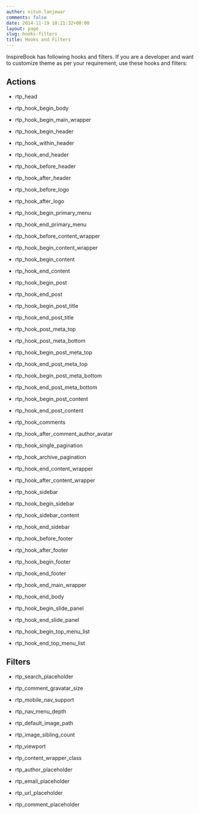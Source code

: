 ```yaml
---
author: nitun.lanjewar
comments: false
date: 2014-11-19 10:21:32+00:00
layout: page
slug: hooks-filters
title: Hooks and Filters
---
```


InspireBook has following hooks and filters. If you are a developer and want to customize theme as per your requirement, use these hooks and filters:


## Actions





	
  * rtp_head

	
  * rtp_hook_begin_body

	
  * rtp_hook_begin_main_wrapper

	
  * rtp_hook_begin_header

	
  * rtp_hook_within_header

	
  * rtp_hook_end_header

	
  * rtp_hook_before_header

	
  * rtp_hook_after_header

	
  * rtp_hook_before_logo

	
  * rtp_hook_after_logo

	
  * rtp_hook_begin_primary_menu

	
  * rtp_hook_end_primary_menu

	
  * rtp_hook_before_content_wrapper

	
  * rtp_hook_begin_content_wrapper

	
  * rtp_hook_begin_content

	
  * rtp_hook_end_content

	
  * rtp_hook_begin_post

	
  * rtp_hook_end_post

	
  * rtp_hook_begin_post_title

	
  * rtp_hook_end_post_title

	
  * rtp_hook_post_meta_top

	
  * rtp_hook_post_meta_bottom

	
  * rtp_hook_begin_post_meta_top

	
  * rtp_hook_end_post_meta_top

	
  * rtp_hook_begin_post_meta_bottom

	
  * rtp_hook_end_post_meta_bottom

	
  * rtp_hook_begin_post_content

	
  * rtp_hook_end_post_content

	
  * rtp_hook_comments

	
  * rtp_hook_after_comment_author_avatar

	
  * rtp_hook_single_pagination

	
  * rtp_hook_archive_pagination

	
  * rtp_hook_end_content_wrapper

	
  * rtp_hook_after_content_wrapper

	
  * rtp_hook_sidebar

	
  * rtp_hook_begin_sidebar

	
  * rtp_hook_sidebar_content

	
  * rtp_hook_end_sidebar

	
  * rtp_hook_before_footer

	
  * rtp_hook_after_footer

	
  * rtp_hook_begin_footer

	
  * rtp_hook_end_footer

	
  * rtp_hook_end_main_wrapper

	
  * rtp_hook_end_body

	
  * rtp_hook_begin_slide_panel

	
  * rtp_hook_end_slide_panel

	
  * rtp_hook_begin_top_menu_list

	
  * rtp_hook_end_top_menu_list




## Filters





	
  * rtp_search_placeholder

	
  * rtp_comment_gravatar_size

	
  * rtp_mobile_nav_support

	
  * rtp_nav_menu_depth

	
  * rtp_default_image_path

	
  * rtp_image_sibling_count

	
  * rtp_viewport

	
  * rtp_content_wrapper_class

	
  * rtp_author_placeholder

	
  * rtp_email_placeholder

	
  * rtp_url_placeholder

	
  * rtp_comment_placeholder


